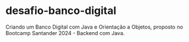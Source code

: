 # desafio-banco-digital

Criando um Banco Digital com Java e Orientação a Objetos, proposto no Bootcamp Santander 2024 - Backend com Java.
